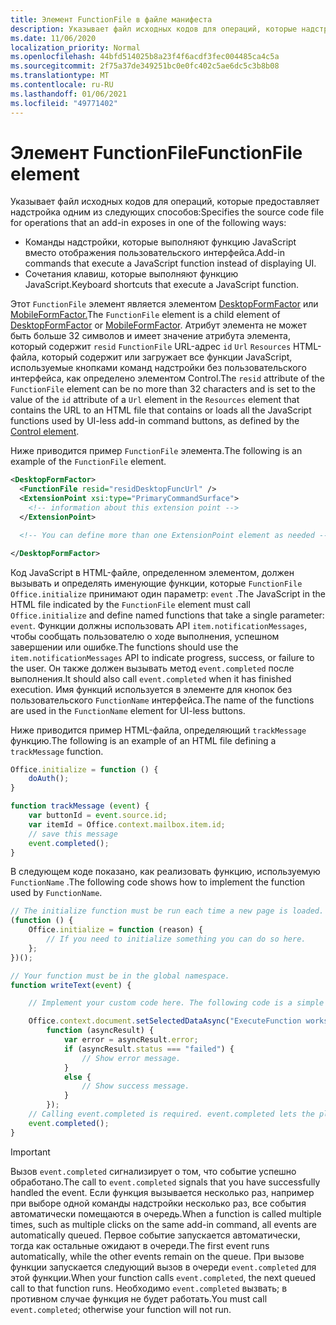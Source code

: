 ```yaml
---
title: Элемент FunctionFile в файле манифеста
description: Указывает файл исходных кодов для операций, которые надстройка предоставляет с помощью команд надстройки, которые выполняют функцию JavaScript вместо отображения пользовательского интерфейса.
ms.date: 11/06/2020
localization_priority: Normal
ms.openlocfilehash: 44bfd514025b8a23f4f6acdf3fec004485ca4c5a
ms.sourcegitcommit: 2f75a37de349251bc0e0fc402c5ae6dc5c3b8b08
ms.translationtype: MT
ms.contentlocale: ru-RU
ms.lasthandoff: 01/06/2021
ms.locfileid: "49771402"
---
```

# <a name="functionfile-element"></a><span data-ttu-id="3db90-103">Элемент FunctionFile</span><span class="sxs-lookup"><span data-stu-id="3db90-103">FunctionFile element</span></span>

<span data-ttu-id="3db90-104">Указывает файл исходных кодов для операций, которые предоставляет надстройка одним из следующих способов:</span><span class="sxs-lookup"><span data-stu-id="3db90-104">Specifies the source code file for operations that an add-in exposes in one of the following ways:</span></span>

* <span data-ttu-id="3db90-105">Команды надстройки, которые выполняют функцию JavaScript вместо отображения пользовательского интерфейса.</span><span class="sxs-lookup"><span data-stu-id="3db90-105">Add-in commands that execute a JavaScript function instead of displaying UI.</span></span>
* <span data-ttu-id="3db90-106">Сочетания клавиш, которые выполняют функцию JavaScript.</span><span class="sxs-lookup"><span data-stu-id="3db90-106">Keyboard shortcuts that execute a JavaScript function.</span></span>

<span data-ttu-id="3db90-107">Этот `FunctionFile` элемент является элементом [DesktopFormFactor](desktopformfactor.md) или [MobileFormFactor.](mobileformfactor.md)</span><span class="sxs-lookup"><span data-stu-id="3db90-107">The `FunctionFile` element is a child element of [DesktopFormFactor](desktopformfactor.md) or [MobileFormFactor](mobileformfactor.md).</span></span> <span data-ttu-id="3db90-108">Атрибут элемента не может быть больше 32 символов и имеет значение атрибута элемента, который содержит `resid` `FunctionFile` URL-адрес `id` `Url` `Resources` HTML-файла, [](control.md)который содержит или загружает все функции JavaScript, используемые кнопками команд надстройки без пользовательского интерфейса, как определено элементом Control.</span><span class="sxs-lookup"><span data-stu-id="3db90-108">The `resid` attribute of the `FunctionFile` element can be no more than 32 characters and is set to the value of the `id` attribute of a `Url` element in the `Resources` element that contains the URL to an HTML file that contains or loads all the JavaScript functions used by UI-less add-in command buttons, as defined by the [Control element](control.md).</span></span>

<span data-ttu-id="3db90-109">Ниже приводится пример `FunctionFile` элемента.</span><span class="sxs-lookup"><span data-stu-id="3db90-109">The following is an example of the `FunctionFile` element.</span></span>

```XML
<DesktopFormFactor>
  <FunctionFile resid="residDesktopFuncUrl" />
  <ExtensionPoint xsi:type="PrimaryCommandSurface">
    <!-- information about this extension point -->
  </ExtensionPoint>

  <!-- You can define more than one ExtensionPoint element as needed -->

</DesktopFormFactor>
```

<span data-ttu-id="3db90-110">Код JavaScript в HTML-файле, определенном элементом, должен вызывать и определять именующие функции, которые `FunctionFile` `Office.initialize` принимают один параметр: `event` .</span><span class="sxs-lookup"><span data-stu-id="3db90-110">The JavaScript in the HTML file indicated by the `FunctionFile` element must call `Office.initialize` and define named functions that take a single parameter: `event`.</span></span> <span data-ttu-id="3db90-111">Функции должны использовать API `item.notificationMessages`, чтобы сообщать пользователю о ходе выполнения, успешном завершении или ошибке.</span><span class="sxs-lookup"><span data-stu-id="3db90-111">The functions should use the `item.notificationMessages` API to indicate progress, success, or failure to the user.</span></span> <span data-ttu-id="3db90-112">Он также должен вызывать метод `event.completed` после выполнения.</span><span class="sxs-lookup"><span data-stu-id="3db90-112">It should also call `event.completed` when it has finished execution.</span></span> <span data-ttu-id="3db90-113">Имя функций используется в элементе для кнопок без пользовательского `FunctionName` интерфейса.</span><span class="sxs-lookup"><span data-stu-id="3db90-113">The name of the functions are used in the `FunctionName` element for UI-less buttons.</span></span>

<span data-ttu-id="3db90-114">Ниже приводится пример HTML-файла, определяющий `trackMessage` функцию.</span><span class="sxs-lookup"><span data-stu-id="3db90-114">The following is an example of an HTML file defining a `trackMessage` function.</span></span>

```js
Office.initialize = function () {
    doAuth();
}

function trackMessage (event) {
    var buttonId = event.source.id;    
    var itemId = Office.context.mailbox.item.id;
    // save this message
    event.completed();
}
```

<span data-ttu-id="3db90-115">В следующем коде показано, как реализовать функцию, используемую `FunctionName` .</span><span class="sxs-lookup"><span data-stu-id="3db90-115">The following code shows how to implement the function used by `FunctionName`.</span></span>

```js
// The initialize function must be run each time a new page is loaded.
(function () {
    Office.initialize = function (reason) {
        // If you need to initialize something you can do so here.
    };
})();

// Your function must be in the global namespace.
function writeText(event) {

    // Implement your custom code here. The following code is a simple example.

    Office.context.document.setSelectedDataAsync("ExecuteFunction works. Button ID=" + event.source.id,
        function (asyncResult) {
            var error = asyncResult.error;
            if (asyncResult.status === "failed") {
                // Show error message.
            }
            else {
                // Show success message.
            }
        });
    // Calling event.completed is required. event.completed lets the platform know that processing has completed.
    event.completed();
}
```

> [!IMPORTANT]
> <span data-ttu-id="3db90-116">Вызов `event.completed` сигнализирует о том, что событие успешно обработано.</span><span class="sxs-lookup"><span data-stu-id="3db90-116">The call to `event.completed` signals that you have successfully handled the event.</span></span> <span data-ttu-id="3db90-117">Если функция вызывается несколько раз, например при выборе одной команды надстройки несколько раз, все события автоматически помещаются в очередь.</span><span class="sxs-lookup"><span data-stu-id="3db90-117">When a function is called multiple times, such as multiple clicks on the same add-in command, all events are automatically queued.</span></span> <span data-ttu-id="3db90-118">Первое событие запускается автоматически, тогда как остальные ожидают в очереди.</span><span class="sxs-lookup"><span data-stu-id="3db90-118">The first event runs automatically, while the other events remain on the queue.</span></span> <span data-ttu-id="3db90-119">При вызове функции запускается следующий вызов в очереди `event.completed` для этой функции.</span><span class="sxs-lookup"><span data-stu-id="3db90-119">When your function calls `event.completed`, the next queued call to that function runs.</span></span> <span data-ttu-id="3db90-120">Необходимо `event.completed` вызвать; в противном случае функция не будет работать.</span><span class="sxs-lookup"><span data-stu-id="3db90-120">You must call `event.completed`; otherwise your function will not run.</span></span>
